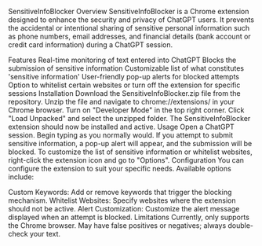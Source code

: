 SensitiveInfoBlocker
Overview
SensitiveInfoBlocker is a Chrome extension designed to enhance the security and privacy of ChatGPT users. It prevents the accidental or intentional sharing of sensitive personal information such as phone numbers, email addresses, and financial details (bank account or credit card information) during a ChatGPT session.

Features
Real-time monitoring of text entered into ChatGPT
Blocks the submission of sensitive information
Customizable list of what constitutes 'sensitive information'
User-friendly pop-up alerts for blocked attempts
Option to whitelist certain websites or turn off the extension for specific sessions
Installation
Download the SensitiveInfoBlocker.zip file from the repository.
Unzip the file and navigate to chrome://extensions/ in your Chrome browser.
Turn on "Developer Mode" in the top right corner.
Click "Load Unpacked" and select the unzipped folder.
The SensitiveInfoBlocker extension should now be installed and active.
Usage
Open a ChatGPT session.
Begin typing as you normally would.
If you attempt to submit sensitive information, a pop-up alert will appear, and the submission will be blocked.
To customize the list of sensitive information or whitelist websites, right-click the extension icon and go to "Options".
Configuration
You can configure the extension to suit your specific needs. Available options include:

Custom Keywords: Add or remove keywords that trigger the blocking mechanism.
Whitelist Websites: Specify websites where the extension should not be active.
Alert Customization: Customize the alert message displayed when an attempt is blocked.
Limitations
Currently, only supports the Chrome browser.
May have false positives or negatives; always double-check your text.

